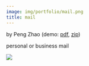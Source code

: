 ```yaml
---
image: img/portfolio/mail.png
title: mail
---
```


by Peng Zhao (demo: [pdf](https://github.com/pzhaonet/bookdownplus/raw/master/inst2/mail/showcase/mail.pdf), [zip](https://github.com/pzhaonet/bookdownplus/raw/master/inst/templates/mail.zip))

personal or business mail

<!--more-->

![](https://github.com/pzhaonet/bookdownplus/raw/master/inst2/mail/showcase/cover.png)

